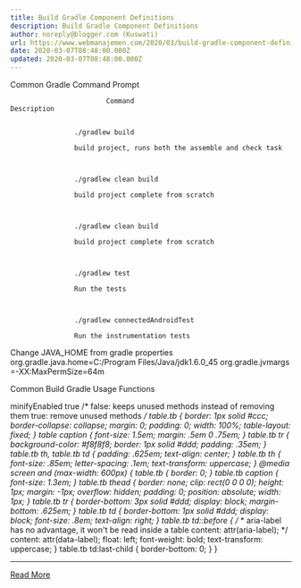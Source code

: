 ```yaml
---
title: Build Gradle Component Definitions
description: Build Gradle Component Definitions
author: noreply@blogger.com (Kuswati)
url: https://www.webmanajemen.com/2020/03/build-gradle-component-definitions.html
date: 2020-03-07T08:48:00.000Z
updated: 2020-03-07T08:48:00.000Z
---
```


Common Gradle Command Prompt

            
                            Command                                         Description                     
                
                            
                    ./gradlew build                
                                        
                    build project, runs both the assemble and check task                 
                    
        
                            
                    ./gradlew clean build                
                                        
                    build project complete from scratch                 
                    
        
                            
                    ./gradlew clean build                
                                        
                    build project complete from scratch                 
                    
        
                            
                    ./gradlew test                
                                        
                    Run the tests                 
                    
        
                            
                    ./gradlew connectedAndroidTest                
                                        
                    Run the instrumentation tests                 
                    
    
Change JAVA_HOME from gradle properties
org.gradle.java.home=C:/Program Files/Java/jdk1.6.0_45
org.gradle.jvmargs =-XX:MaxPermSize=64m


Common Build Gradle Usage Functions

minifyEnabled true
/*
false: keeps unused methods instead of removing them
true: remove unused methods
*/
table.tb {   border: 1px solid #ccc;   border-collapse: collapse;   margin: 0;   padding: 0;   width: 100%;   table-layout: fixed; }  table caption {   font-size: 1.5em;   margin: .5em 0 .75em; }  table.tb tr {   background-color: #f8f8f8;   border: 1px solid #ddd;   padding: .35em; }  table.tb th, table.tb td {   padding: .625em;   text-align: center; }  table.tb th {   font-size: .85em;   letter-spacing: .1em;   text-transform: uppercase; }  @media screen and (max-width: 600px) {   table.tb {     border: 0;   }    table.tb caption {     font-size: 1.3em;   }      table.tb thead {     border: none;     clip: rect(0 0 0 0);     height: 1px;     margin: -1px;     overflow: hidden;     padding: 0;     position: absolute;     width: 1px;   }      table.tb tr {     border-bottom: 3px solid #ddd;     display: block;     margin-bottom: .625em;   }      table.tb td {     border-bottom: 1px solid #ddd;     display: block;     font-size: .8em;     text-align: right;   }      table.tb td::before {     /*     * aria-label has no advantage, it won't be read inside a table     content: attr(aria-label);     */     content: attr(data-label);     float: left;     font-weight: bold;     text-transform: uppercase;   }      table.tb td:last-child {     border-bottom: 0;   } }<hr/> <a href="https://www.webmanajemen.com/2020/03/build-gradle-component-definitions.html" rel="follow" class="button" id="read-more">Read More</a>